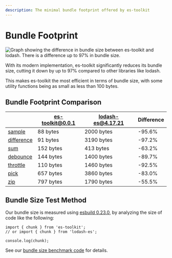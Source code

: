 ```yaml
---
description: The minimal bundle footprint offered by es-toolkit
---
```


# Bundle Footprint

![Graph showing the difference in bundle size between es-toolkit and lodash. There is a difference up to 97% in bundle size.](/assets/bundle-size.png)

With its modern implementation, es-toolkit significantly reduces its bundle size, cutting it down by up to 97% compared to other libraries like lodash.

This makes es-toolkit the most efficient in terms of bundle size, with some utility functions being as small as less than 100 bytes.

## Bundle Footprint Comparison

|                                            | es-toolkit@0.0.1 | lodash-es@4.17.21 | Difference |
| ------------------------------------------ | ---------------- | ----------------- | ---------- |
| [sample](./reference/array/sample)         | 88 bytes         | 2000 bytes        | -95.6%     |
| [difference](./reference/array/difference) | 91 bytes         | 3190 bytes        | -97.2%     |
| [sum](./reference/math/sum)                | 152 bytes        | 413 bytes         | -63.2%     |
| [debounce](./reference/function/debounce)  | 144 bytes        | 1400 bytes        | -89.7%     |
| [throttle](./reference/function/throttle)  | 110 bytes        | 1460 bytes        | -92.5%     |
| [pick](./reference/object/pick)            | 657 bytes        | 3860 bytes        | -83.0%     |
| [zip](./reference/array/zip)               | 797 bytes        | 1790 bytes        | -55.5%     |

## Bundle Size Test Method

Our bundle size is measured using [esbuild 0.23.0](https://esbuild.github.io), by analyzing the size of code like the following:

```tsx
import { chunk } from 'es-toolkit'; 
// or import { chunk } from 'lodash-es';

console.log(chunk);
```

See our [bundle size benchmark code](https://github.com/toss/es-toolkit/tree/main/benchmarks/bundle-size) for details.


